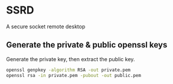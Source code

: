 # SSRD

A secure socket remote desktop

## Generate the private & public openssl keys

Generate the private key, then extract the public key.

```bash
openssl genpkey -algorithm RSA -out private.pem
openssl rsa -in private.pem -pubout -out public.pem
```